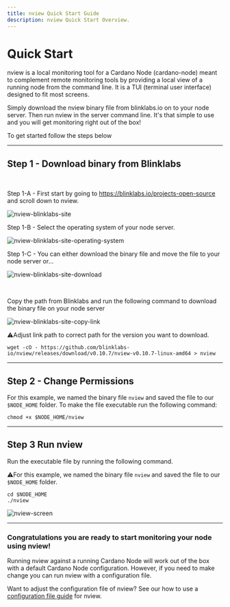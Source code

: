 ```yaml
---
title: nview Quick Start Guide
description: nview Quick Start Overview.
---
```


# Quick Start

nview is a local monitoring tool for a Cardano Node (cardano-node) meant to complement remote monitoring tools by providing a local view of a running node from the command line. It is a TUI (terminal user interface) designed to fit most screens. 

Simply download the nview binary file from blinklabs.io on to your node server. Then run nview in the server command line. It's that simple to use and you will get monitoring right out of the box! 

To get started follow the steps below

***


## Step 1 - Download binary from Blinklabs  
<br>

Step 1-A - First start by going to <a href="https://blinklabs.io/projects-open-source" target="_blank">https://blinklabs.io/projects-open-source</a> and scroll down to nview.  

![nview-blinklabs-site](/nview-blinklabs-site.png)
<br>

Step 1-B - Select the operating system of your node server.  

![nview-blinklabs-site-operating-system](/nview-blinklabs-site-operating-system.png)
<br>

Step 1-C - You can either download the binary file and move the file to your node server or...  

![nview-blinklabs-site-download](/nview-blinklabs-site-download.png)

<br>

Copy the path from Blinklabs and run the following command to download the binary file on your node server  

![nview-blinklabs-site-copy-link](/nview-blinklabs-site-copy-link.png)
<br>

⚠️Adjust link path to correct path for the version you want to download. 

```
wget -cO - https://github.com/blinklabs-io/nview/releases/download/v0.10.7/nview-v0.10.7-linux-amd64 > nview
```

***


## Step 2 - Change Permissions

For this example, we named the binary file `nview` and saved the file to our `$NODE_HOME` folder. To make the file executable run the following command:

```
chmod +x $NODE_HOME/nview
```


***


## Step 3 Run nview

Run the executable file by running the following command.

⚠️For this example, we named the binary file `nview` and saved the file to our `$NODE_HOME` folder.

```
cd $NODE_HOME
./nview
```

![nview-screen](/nview-screen.png)

***


### Congratulations you are ready to start monitoring your node using nview!

Running nview against a running Cardano Node will work out of the box with a default Cardano Node configuration. However, if you need to make change you can run nview with a configuration file. 

Want to adjust the configuration file of nview? See our how to use a [configuration file guide](../003-using-config-file) for nview.
